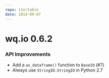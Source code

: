 ```yaml
---
repo: itertable
date: 2014-09-07
---
```


# wq.io 0.6.2

### API Improvements
- Add a `as_dataframe()` function to `BaseIO` (#7)
- Always use `StringIO.StringIO` in Python 2.7
